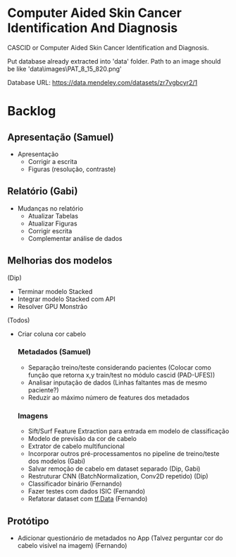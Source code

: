 # Computer Aided Skin Cancer Identification And Diagnosis
CASCID or Computer Aided Skin Cancer Identification and Diagnosis.


Put database already extracted into 'data' folder. Path to an image should be like 'data\images\PAT_8_15_820.png'

Database URL: https://data.mendeley.com/datasets/zr7vgbcyr2/1 

# Backlog

## Apresentação (Samuel)

- Apresentação
    - Corrigir a escrita
    - Figuras (resolução, contraste)

## Relatório (Gabi)

- Mudanças no relatório
    - Atualizar Tabelas
    - Atualizar Figuras
    - Corrigir escrita
    - Complementar análise de dados

## Melhorias dos modelos

(Dip)
- Terminar modelo Stacked
- Integrar modelo Stacked com API
- Resolver GPU Monstrão

(Todos)
- Criar coluna cor cabelo

    ### Metadados (Samuel)

    - Separação treino/teste considerando pacientes (Colocar como função que retorna x,y train/test no módulo cascid (PAD-UFES))
    - Analisar inputação de dados (Linhas faltantes mas de mesmo paciente?)
    - Reduzir ao máximo número de features dos metadados

    ### Imagens

    - Sift/Surf Feature Extraction para entrada em modelo de classificação
    - Modelo de previsão da cor de cabelo
    - Extrator de cabelo multifuncional
    - Incorporar outros pré-processamentos no pipeline de treino/teste dos modelos (Gabi)
    - Salvar remoção de cabelo em dataset separado (Dip, Gabi)
    - Restruturar CNN (BatchNormalization, Conv2D repetido) (Dip)
    - Classificador binário (Fernando)
    - Fazer testes com dados ISIC (Fernando)
    - Refatorar dataset com [tf.Data](https://www.tensorflow.org/api_docs/python/tf/data/Dataset) (Fernando)

## Protótipo

- Adicionar questionário de metadados no App (Talvez perguntar cor do cabelo visível na imagem) (Fernando)

